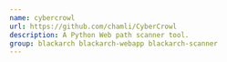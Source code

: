 ```yaml
---
name: cybercrowl
url: https://github.com/chamli/CyberCrowl
description: A Python Web path scanner tool.
group: blackarch blackarch-webapp blackarch-scanner
---
```

